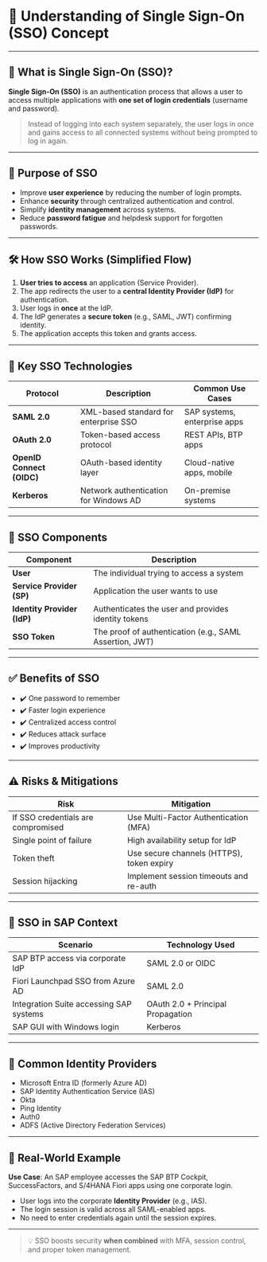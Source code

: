# 🔐 Understanding of Single Sign-On (SSO) Concept

---

## 🧩 What is Single Sign-On (SSO)?

**Single Sign-On (SSO)** is an authentication process that allows a user to access multiple applications with **one set of login credentials** (username and password).

> Instead of logging into each system separately, the user logs in once and gains access to all connected systems without being prompted to log in again.

---

## 🎯 Purpose of SSO

- Improve **user experience** by reducing the number of login prompts.
- Enhance **security** through centralized authentication and control.
- Simplify **identity management** across systems.
- Reduce **password fatigue** and helpdesk support for forgotten passwords.

---

## 🛠 How SSO Works (Simplified Flow)

1. **User tries to access** an application (Service Provider).
2. The app redirects the user to a **central Identity Provider (IdP)** for authentication.
3. User logs in **once** at the IdP.
4. The IdP generates a **secure token** (e.g., SAML, JWT) confirming identity.
5. The application accepts this token and grants access.

---

## 🔄 Key SSO Technologies

| Protocol | Description                            | Common Use Cases             |
|----------|----------------------------------------|------------------------------|
| **SAML 2.0** | XML-based standard for enterprise SSO | SAP systems, enterprise apps |
| **OAuth 2.0** | Token-based access protocol           | REST APIs, BTP apps          |
| **OpenID Connect (OIDC)** | OAuth-based identity layer           | Cloud-native apps, mobile    |
| **Kerberos** | Network authentication for Windows AD | On-premise systems           |

---

## 🧱 SSO Components

| Component           | Description                                             |
|--------------------|---------------------------------------------------------|
| **User**           | The individual trying to access a system                |
| **Service Provider (SP)** | Application the user wants to use                   |
| **Identity Provider (IdP)** | Authenticates the user and provides identity tokens |
| **SSO Token**      | The proof of authentication (e.g., SAML Assertion, JWT) |

---

## ✅ Benefits of SSO

- ✔️ One password to remember
- ✔️ Faster login experience
- ✔️ Centralized access control
- ✔️ Reduces attack surface
- ✔️ Improves productivity

---

## ⚠️ Risks & Mitigations

| Risk                               | Mitigation                                 |
|------------------------------------|--------------------------------------------|
| If SSO credentials are compromised | Use Multi-Factor Authentication (MFA)      |
| Single point of failure            | High availability setup for IdP            |
| Token theft                        | Use secure channels (HTTPS), token expiry  |
| Session hijacking                  | Implement session timeouts and re-auth     |

---

## 🔐 SSO in SAP Context

| Scenario                                | Technology Used             |
|----------------------------------------|-----------------------------|
| SAP BTP access via corporate IdP       | SAML 2.0 or OIDC            |
| Fiori Launchpad SSO from Azure AD      | SAML 2.0                    |
| Integration Suite accessing SAP systems| OAuth 2.0 + Principal Propagation |
| SAP GUI with Windows login             | Kerberos                    |

---

## 🧪 Common Identity Providers

- Microsoft Entra ID (formerly Azure AD)
- SAP Identity Authentication Service (IAS)
- Okta
- Ping Identity
- Auth0
- ADFS (Active Directory Federation Services)

---

## 🚀 Real-World Example

**Use Case**: An SAP employee accesses the SAP BTP Cockpit, SuccessFactors, and S/4HANA Fiori apps using one corporate login.

- User logs into the corporate **Identity Provider** (e.g., IAS).
- The login session is valid across all SAML-enabled apps.
- No need to enter credentials again until the session expires.

---

> 💡 SSO boosts security **when combined** with MFA, session control, and proper token management.

